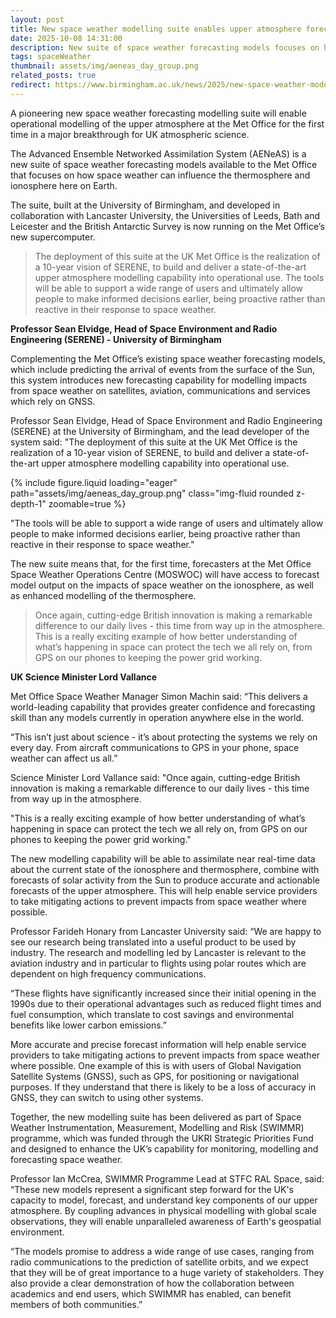 ```yaml
---
layout: post
title: New space weather modelling suite enables upper atmosphere forecasting
date: 2025-10-08 14:31:00
description: New suite of space weather forecasting models focuses on how space weather can influence the thermosphere and ionosphere here on Earth.
tags: spaceWeather
thumbnail: assets/img/aeneas_day_group.png
related_posts: true
redirect: https://www.birmingham.ac.uk/news/2025/new-space-weather-modelling-suite-enables-upper-atmosphere-forecasting
---
```


A pioneering new space weather forecasting modelling suite will enable operational modelling of the upper atmosphere at the Met Office for the first time in a major breakthrough for UK atmospheric science.

The Advanced Ensemble Networked Assimilation System (AENeAS) is a new suite of space weather forecasting models available to the Met Office that focuses on how space weather can influence the thermosphere and ionosphere here on Earth.

The suite, built at the University of Birmingham, and developed in collaboration with Lancaster University, the Universities of Leeds, Bath and Leicester and the British Antarctic Survey is now running on the Met Office’s new supercomputer.

> The deployment of this suite at the UK Met Office is the realization of a 10-year vision of SERENE, to build and deliver a state-of-the-art upper atmosphere modelling capability into operational use. The tools will be able to support a wide range of users and ultimately allow people to make informed decisions earlier, being proactive rather than reactive in their response to space weather.

**Professor Sean Elvidge, Head of Space Environment and Radio Engineering (SERENE) - University of Birmingham**

Complementing the Met Office’s existing space weather forecasting models, which include predicting the arrival of events from the surface of the Sun, this system introduces new forecasting capability for modelling impacts from space weather on satellites, aviation, communications and services which rely on GNSS.

Professor Sean Elvidge, Head of Space Environment and Radio Engineering (SERENE) at the University of Birmingham, and the lead developer of the system said: "The deployment of this suite at the UK Met Office is the realization of a 10-year vision of SERENE, to build and deliver a state-of-the-art upper atmosphere modelling capability into operational use.

<div class="row mt-3">
    <div class="col-sm mt-3 mt-md-0">
        {% include figure.liquid loading="eager" path="assets/img/aeneas_day_group.png" class="img-fluid rounded z-depth-1" zoomable=true %}
    </div>
</div>

"The tools will be able to support a wide range of users and ultimately allow people to make informed decisions earlier, being proactive rather than reactive in their response to space weather."

The new suite means that, for the first time, forecasters at the Met Office Space Weather Operations Centre (MOSWOC) will have access to forecast model output on the impacts of space weather on the ionosphere, as well as enhanced modelling of the thermosphere.

> Once again, cutting-edge British innovation is making a remarkable difference to our daily lives - this time from way up in the atmosphere. This is a really exciting example of how better understanding of what’s happening in space can protect the tech we all rely on, from GPS on our phones to keeping the power grid working.

**UK Science Minister Lord Vallance**

Met Office Space Weather Manager Simon Machin said: “This delivers a world-leading capability that provides greater confidence and forecasting skill than any models currently in operation anywhere else in the world.

“This isn’t just about science - it’s about protecting the systems we rely on every day. From aircraft communications to GPS in your phone, space weather can affect us all.”

Science Minister Lord Vallance said: "Once again, cutting-edge British innovation is making a remarkable difference to our daily lives - this time from way up in the atmosphere.

"This is a really exciting example of how better understanding of what’s happening in space can protect the tech we all rely on, from GPS on our phones to keeping the power grid working."

The new modelling capability will be able to assimilate near real-time data about the current state of the ionosphere and thermosphere, combine with forecasts of solar activity from the Sun to produce accurate and actionable forecasts of the upper atmosphere. This will help enable service providers to take mitigating actions to prevent impacts from space weather where possible.

Professor Farideh Honary from Lancaster University said: “We are happy to see our research being translated into a useful product to be used by industry. The research and modelling led by Lancaster is relevant to the aviation industry and in particular to flights using polar routes which are dependent on high frequency communications.

“These flights have significantly increased since their initial opening in the 1990s due to their operational advantages such as reduced flight times and fuel consumption, which translate to cost savings and environmental benefits like lower carbon emissions.”

More accurate and precise forecast information will help enable service providers to take mitigating actions to prevent impacts from space weather where possible. One example of this is with users of Global Navigation Satellite Systems (GNSS), such as GPS, for positioning or navigational purposes. If they understand that there is likely to be a loss of accuracy in GNSS, they can switch to using other systems.

Together, the new modelling suite has been delivered as part of Space Weather Instrumentation, Measurement, Modelling and Risk (SWIMMR) programme, which was funded through the UKRI Strategic Priorities Fund and designed to enhance the UK’s capability for monitoring, modelling and forecasting space weather.

Professor Ian McCrea, SWIMMR Programme Lead at STFC RAL Space, said: “These new models represent a significant step forward for the UK's capacity to model, forecast, and understand key components of our upper atmosphere. By coupling advances in physical modelling with global scale observations, they will enable unparalleled awareness of Earth's geospatial environment.

“The models promise to address a wide range of use cases, ranging from radio communications to the prediction of satellite orbits, and we expect that they will be of great importance to a huge variety of stakeholders. They also provide a clear demonstration of how the collaboration between academics and end users, which SWIMMR has enabled, can benefit members of both communities.”
